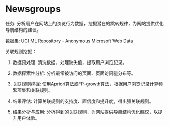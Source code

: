 # Newsgroups

任务: 分析用户在网站上的浏览行为数据，挖掘潜在的跳转规律，为网站提供优化导航结构的建议。

数据集: UCI ML Repository - Anonymous Microsoft Web Data

关联规则挖掘：

1.  数据预处理: 清洗数据，处理缺失值，提取用户浏览记录。

2.  数据探索性分析: 分析最常被访问的页面、页面访问量分布等。

3.  关联规则挖掘: 使用Apriori算法或FP-growth算法，根据用户浏览记录计算频繁项集和关联规则。

4.  结果评估: 计算关联规则的支持度、置信度和提升度，得出强关联规则。

5.  结果分析与应用: 分析得到的关联规则，为网站提供导航结构优化建议，以提升用户体验。
